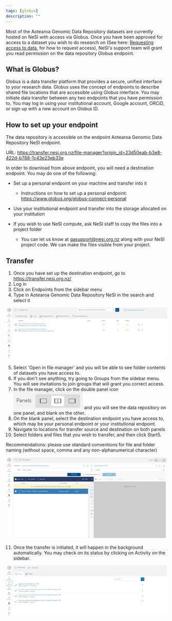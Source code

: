 ```yaml
---
tags: [globus]
description: ""
---
```


Most of the Aotearoa Genomic Data Repository datasets are currently hosted on NeSI with access via Globus. Once you have been approved for access to a dataset you wish to do research on (See here: [Requesting access to data](navigating.md), for how to request access), NeSI's support team will grant you read permission on the data repository Globus endpoint.

## What is Globus?

Globus is a data transfer platform that provides a secure, unified interface to your research data. Globus uses the concept of endpoints to describe shared file locations that are accessible using Globus interface. You may initiate data transfer between any two endpoints that you have permission to. You may log in using your institutional account, Google account, ORCiD, or sign up with a new account on Globus ID.

## How to set up your endpoint

The data repository is accessible on the endpoint Aotearoa Genomic Data Repository NeSI endpoint.

URL: https://transfer.nesi.org.nz/file-manager?origin_id=23d50eab-b3e8-422d-b788-1c43e23eb33e

In order to download from above endpoint, you will need a destination endpoint. You may do one of the following:

- Set up a personal endpoint on your machine and transfer into it

    - Instructions on how to set up a personal endpoint: https://www.globus.org/globus-connect-personal

- Use your institutional endpoint and transfer into the storage allocated on your institution

- If you wish to use NeSI compute, ask NeSI staff to copy the files into a project folder

    - You can let us know at gasupport@nesi.org.nz along with your NeSI project code. We can make the files visible from your project.

## Transfer

1. Once you have set up the destination endpoint, go to https://transfer.nesi.org.nz/
2. Log in
3. Click on Endpoints from the sidebar menu
4. Type in Aotearoa Genomic Data Repository NeSI in the search and select it

![Alt text](../assets/images/globus1.png)

5. Select 'Open in file manager' and you will be able to see folder contents of datasets you have access to.
6. If you don't see anything, try going to Groups from the sidebar menu. You will see invitations to join groups that will grant you correct access.
7. In the file manager, click on the double panel icon ![Alt text](../assets/images/globus15.png) and you will see the data repository on one panel, and blank on the other.
8. On the blank panel, select the destination endpoint you have access to, which may be your personal endpoint or your institutional endpoint.
9. Navigate to locations for transfer source and destination on both panels
10. Select folders and files that you wish to transfer, and then click Start5.

Recommendations: please use standard conventions for file and folder naming (without space, comma and any non-alphanumerical character)

![Alt text](../assets/images/globus2.png)

11. Once the transfer is initiated, it will happen in the background automatically. You may check on its status by clicking on Activity on the sidebar.

![Alt text](../assets/images/globus3.png)

